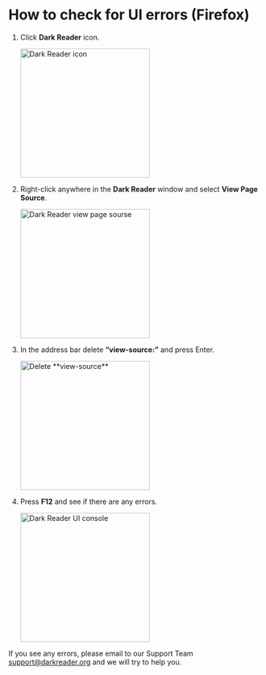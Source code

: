 # How to check for UI errors (Firefox)

1. Click **Dark Reader** icon.

    <img src="/images/tips/reset-settings-icon.png" alt="Dark Reader icon" style="width: 16rem;" loading="lazy" />

2. Right-click anywhere in the **Dark Reader** window and select **View Page Source**.

    <img src="/images/tips/UI-err-viewpage.png" alt="Dark Reader view page sourse" style="width: 16rem;" loading="lazy" />

3. In the address bar delete **“view-source:”** and press Enter.

    <img src="/images/tips/UI-err-del.png" alt="Delete **view-source**" style="width: 16rem;" loading="lazy" />

4. Press **F12** and see if there are any errors.

    <img src="/images/tips/UI-err-console.png" alt="Dark Reader UI console" style="width: 16rem;" loading="lazy" />

If you see any errors, please email to our Support Team [support@darkreader.org](mailto:support@darkreader.org) and we will try to help you.
